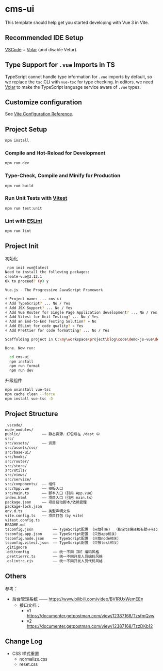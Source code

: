 # cms-ui

This template should help get you started developing with Vue 3 in Vite.

## Recommended IDE Setup

[VSCode](https://code.visualstudio.com/) + [Volar](https://marketplace.visualstudio.com/items?itemName=Vue.volar) (and disable Vetur).

## Type Support for `.vue` Imports in TS

TypeScript cannot handle type information for `.vue` imports by default, so we replace the `tsc` CLI with `vue-tsc` for type checking. In editors, we need [Volar](https://marketplace.visualstudio.com/items?itemName=Vue.volar) to make the TypeScript language service aware of `.vue` types.

## Customize configuration

See [Vite Configuration Reference](https://vite.dev/config/).

## Project Setup

```sh
npm install
```

### Compile and Hot-Reload for Development

```sh
npm run dev
```

### Type-Check, Compile and Minify for Production

```sh
npm run build
```

### Run Unit Tests with [Vitest](https://vitest.dev/)

```sh
npm run test:unit
```

### Lint with [ESLint](https://eslint.org/)

```sh
npm run lint
```

## Project Init

初始化

```bash
 npm init vue@latest
Need to install the following packages:
create-vue@3.12.1
Ok to proceed? (y) y

Vue.js - The Progressive JavaScript Framework

√ Project name: ... cms-ui
√ Add TypeScript? ... No / Yes
√ Add JSX Support? ... No / Yes
√ Add Vue Router for Single Page Application development? ... No / Yes
√ Add Vitest for Unit Testing? ... No / Yes
√ Add an End-to-End Testing Solution? » No
√ Add ESLint for code quality? » Yes
√ Add Prettier for code formatting? ... No / Yes

Scaffolding project in C:\my\workspace\project\blog\code\demo-js-vue\demo-04-project-userms\cms-ui...

Done. Now run:

  cd cms-ui
  npm install
  npm run format
  npm run dev
```

升级组件

```bash
npm uninstall vue-tsc
npm cache clean --force
npm install vue-tsc -D
```

## Project Structure

```bash
.vscode/
node_modules/
public/          —— 静态资源，打包后在 /dest 中
src/
src/assets/      —— 资源
src/assets/css/
src/base-ui/
src/hooks/
src/router/
src/store/
src/utils/
src/views/
src/service/
src/components/  —— 组件
src/App.vue      —— 模板入口
src/main.ts      —— 脚本入口（引用 App.vue）
index.html       —— 项目入口（引用 main.ts）
package.json     —— 项目启动脚本/依赖管理
package-lock.json
env.d.ts         —— 类型声明文件
vite.config.ts   —— 项目打包（by vite）
vitest.config.ts
README.md
tsconfig.json         —— TypeScript配置 （只放引用） （指定ts编译和有助于vscode提示）
tsconfig.app.json     —— TypeScript配置 （只放app相关）
tsconfig.node.json    —— TypeScript配置 （只放node相关）
tsconfig.vitest.json  —— TypeScript配置 （只放test相关）
.gitignore
.editconfig           —— 统一不同 IDE 编码风格
.prettierrc.ts        —— 统一不同开发人员编码风格
.eslintrc.cjs         —— 统一不同开发人员代码风格
```

## Others

参考：

- 后台管理系统 —— https://www.bilibili.com/video/BV1RUxWemEEn
  - 接口文档：
    - v1 https://documenter.getpostman.com/view/12387168/TzsfmQvw
    - v2 https://documenter.getpostman.com/view/12387168/TzzDKb12

## Change Log

- CSS 样式重置
  - normalize.css
  - reset.css
